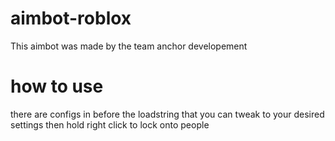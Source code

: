 # aimbot-roblox

This aimbot was made by the team anchor developement

# how to use

there are configs in before the loadstring that you can tweak to your desired settings
then hold right click to lock onto people
